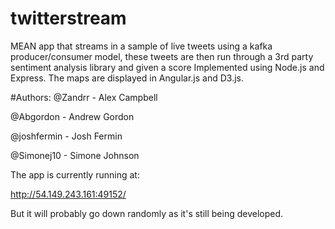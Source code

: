 # twitterstream
MEAN app that streams in a sample of live tweets using a kafka producer/consumer model, these tweets are then run through a 3rd party sentiment analysis library and given a score Implemented using Node.js and Express.  The maps are displayed in Angular.js and D3.js.

#Authors:
@Zandrr - Alex Campbell

@Abgordon - Andrew Gordon

@joshfermin - Josh Fermin

@Simonej10 - Simone Johnson

The app is currently running at:

http://54.149.243.161:49152/

But it will probably go down randomly as it's still being developed.



